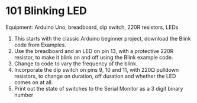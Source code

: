 # 101 Blinking LED
Equipment: Arduino Uno, breadboard, dip switch, 220R resistors, LEDs
1.  This starts with the classic Arduino beginner project, download the Blink code from Examples. 
2.  Use the breadboard and an LED on pin 13, with a protective 220R resistor, to make it blink on and off using the Blink example code. 
3.  Change to code to vary the frequency of the blink.
4.  Incorporate the dip switch on pins 9, 10 and 11, with 220Ω pulldown resistors, to change on duration, off duration and whether the LED comes on at all.
5.  Print out the state of switches to the Serial Monitor as a 3 digit binary number
